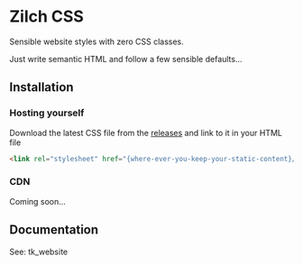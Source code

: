 # Zilch CSS

Sensible website styles with zero CSS classes.

Just write semantic HTML and follow a few sensible defaults...

## Installation

### Hosting yourself
Download the latest CSS file from the [releases](https://github.com/gtrogers/zilch/releases)
and link to it in your HTML file

```HTML
<link rel="stylesheet" href="{where-ever-you-keep-your-static-content}/zilch.css">
```

### CDN

Coming soon...

## Documentation

See: tk_website
